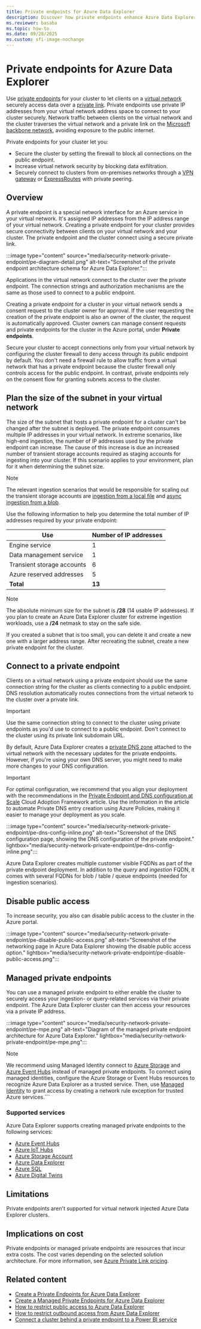 ```yaml
---
title: Private endpoints for Azure Data Explorer
description: Discover how private endpoints enhance Azure Data Explorer security by enabling private network access and blocking public connections.
ms.reviewer: basaba
ms.topic: how-to
ms.date: 09/28/2025
ms.custom: sfi-image-nochange
---
```


# Private endpoints for Azure Data Explorer

Use [private endpoints](/azure/private-link/private-endpoint-overview) for your cluster to let clients on a [virtual network](/azure/virtual-network/virtual-networks-overview) securely access data over a [private link](/azure/private-link/private-link-overview). Private endpoints use private IP addresses from your virtual network address space to connect to your cluster securely. Network traffic between clients on the virtual network and the cluster traverses the virtual network and a private link on the [Microsoft backbone network](/azure/networking/microsoft-global-network), avoiding exposure to the public internet.

Private endpoints for your cluster let you:

* Secure the cluster by setting the firewall to block all connections on the public endpoint.
* Increase virtual network security by blocking data exfiltration.
* Securely connect to clusters from on-premises networks through a [VPN gateway](/azure/vpn-gateway/vpn-gateway-about-vpngateways) or [ExpressRoutes](/azure/expressroute/expressroute-locations) with private peering.

## Overview

A private endpoint is a special network interface for an Azure service in your virtual network. It's assigned IP addresses from the IP address range of your virtual network. Creating a private endpoint for your cluster provides secure connectivity between clients on your virtual network and your cluster. The private endpoint and the cluster connect using a secure private link.

:::image type="content" source="media/security-network-private-endpoint/pe-diagram-detail.png" alt-text="Screenshot of the private endpoint architecture schema for Azure Data Explorer.":::

Applications in the virtual network connect to the cluster over the private endpoint. The connection strings and authorization mechanisms are the same as those used to connect to a public endpoint.

Creating a private endpoint for a cluster in your virtual network sends a consent request to the cluster owner for approval. If the user requesting the creation of the private endpoint is also an owner of the cluster, the request is automatically approved. Cluster owners can manage consent requests and private endpoints for the cluster in the Azure portal, under **Private endpoints**.

Secure your cluster to accept connections only from your virtual network by configuring the cluster firewall to deny access through its public endpoint by default. You don't need a firewall rule to allow traffic from a virtual network that has a private endpoint because the cluster firewall only controls access for the public endpoint. In contrast, private endpoints rely on the consent flow for granting subnets access to the cluster.

## Plan the size of the subnet in your virtual network

The size of the subnet that hosts a private endpoint for a cluster can't be changed after the subnet is deployed. The private endpoint consumes multiple IP addresses in your virtual network. In extreme scenarios, like high-end ingestion, the number of IP addresses used by the private endpoint can increase. The cause of this increase is due an increased number of transient storage accounts required as staging accounts for ingesting into your cluster. If this scenario applies to your environment, plan for it when determining the subnet size.

> [!NOTE]
> The relevant ingestion scenarios that would be responsible for scaling out the transient storage accounts are [ingestion from a local file](/kusto/api/netfx/kusto-ingest-client-examples?view=azure-data-explorer&preserve-view=true#ingest-from-local-file) and [async ingestion from a blob](/kusto/api/netfx/kusto-ingest-client-examples?view=azure-data-explorer&preserve-view=true#async-ingestion-from-a-single-azure-blob).

Use the following information to help you determine the total number of IP addresses required by your private endpoint:

| Use | Number of IP addresses |
| --- | --- |
| Engine service | 1 |
| Data management service | 1 |
| Transient storage accounts | 6 |
| Azure reserved addresses | 5 |
| **Total** | **13** |

> [!NOTE]
> The absolute minimum size for the subnet is **/28** (14 usable IP addresses). If you plan to create an Azure Data Explorer cluster for extreme ingestion workloads, use a **/24** netmask to stay on the safe side.

If you created a subnet that is too small, you can delete it and create a new one with a larger address range. After recreating the subnet, create a new private endpoint for the cluster.

## Connect to a private endpoint

Clients on a virtual network using a private endpoint should use the same connection string for the cluster as clients connecting to a public endpoint. DNS resolution automatically routes connections from the virtual network to the cluster over a private link.

> [!IMPORTANT]
> Use the same connection string to connect to the cluster using private endpoints as you'd use to connect to a public endpoint. Don't connect to the cluster using its private link subdomain URL.

By default, Azure Data Explorer creates a [private DNS zone](/azure/dns/private-dns-overview) attached to the virtual network with the necessary updates for the private endpoints. However, if you're using your own DNS server, you might need to make more changes to your DNS configuration.

> [!IMPORTANT]
> For optimal configuration, we recommend that you align your deployment with the recommendations in the [Private Endpoint and DNS configuration at Scale](/azure/cloud-adoption-framework/ready/azure-best-practices/private-link-and-dns-integration-at-scale) Cloud Adoption Framework article. Use the information in the article to automate Private DNS entry creation using Azure Policies, making it easier to manage your deployment as you scale.

:::image type="content" source="media/security-network-private-endpoint/pe-dns-config-inline.png" alt-text="Screenshot of the DNS configuration page, showing the DNS configuration of the private endpoint." lightbox="media/security-network-private-endpoint/pe-dns-config-inline.png":::

Azure Data Explorer creates multiple customer visible FQDNs as part of the private endpoint deployment. In addition to the *query* and *ingestion* FQDN, it comes with several FQDNs for blob / table / queue endpoints (needed for ingestion scenarios).

## Disable public access

To increase security, you also can disable public access to the cluster in the Azure portal.

:::image type="content" source="media/security-network-private-endpoint/pe-disable-public-access.png" alt-text="Screenshot of the networking page in Azure Data Explorer showing the disable public access option." lightbox="media/security-network-private-endpoint/pe-disable-public-access.png":::

## Managed private endpoints

You can use a managed private endpoint to either enable the cluster to securely access your ingestion- or query-related services via their private endpoint. The Azure Data Explorer cluster can then access your resources via a private IP address.

:::image type="content" source="media/security-network-private-endpoint/pe-mpe.png" alt-text="Diagram of the managed private endpoint architecture for Azure Data Explorer." lightbox="media/security-network-private-endpoint/pe-mpe.png":::

> [!NOTE]
> We recommend using Managed Identity connect to [Azure Storage](/azure/storage/common/storage-network-security?tabs=azure-portal#grant-access-to-trusted-azure-services) and [Azure Event Hubs](/azure/event-hubs/event-hubs-ip-filtering#trusted-microsoft-services) instead of managed private endpoints. To connect using managed identities, configure the Azure Storage or Event Hubs resources to recognize Azure Data Explorer as a trusted service. Then, use [Managed Identity](/azure/data-explorer/managed-identities-overview) to grant access by creating a network rule exception for trusted Azure services.```

### Supported services

Azure Data Explorer supports creating managed private endpoints to the following services:

* [Azure Event Hubs](/azure/event-hubs/event-hubs-about)
* [Azure IoT Hubs](/azure/iot-hub/iot-concepts-and-iot-hub)
* [Azure Storage Account](/azure/storage/blobs/storage-blobs-overview)
* [Azure Data Explorer](data-explorer-overview.md)
* [Azure SQL](/azure/azure-sql/azure-sql-iaas-vs-paas-what-is-overview)
* [Azure Digital Twins](/azure/digital-twins/overview)

## Limitations

Private endpoints aren't supported for virtual network injected Azure Data Explorer clusters.

## Implications on cost

Private endpoints or managed private endpoints are resources that incur extra costs. The cost varies depending on the selected solution architecture. For more information, see [Azure Private Link pricing](https://azure.microsoft.com/pricing/details/private-link/).

## Related content

* [Create a Private Endpoints for Azure Data Explorer](security-network-private-endpoint-create.md)
* [Create a Managed Private Endpoints for Azure Data Explorer](security-network-managed-private-endpoint-create.md)
* [How to restrict public access to Azure Data Explorer](security-network-restrict-public-access.md)
* [How to restrict outbound access from Azure Data Explorer](security-network-restrict-outbound-access.md)
* [Connect a cluster behind a private endpoint to a Power BI service](power-bi-private-endpoint.md)
